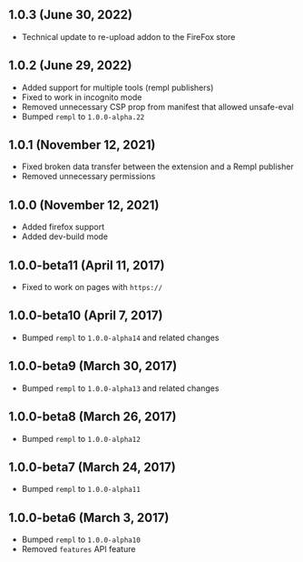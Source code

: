 ## 1.0.3 (June 30, 2022)

- Technical update to re-upload addon to the FireFox store

## 1.0.2 (June 29, 2022)

- Added support for multiple tools (rempl publishers)
- Fixed to work in incognito mode
- Removed unnecessary CSP prop from manifest that allowed unsafe-eval
- Bumped `rempl` to `1.0.0-alpha.22`

## 1.0.1 (November 12, 2021)

- Fixed broken data transfer between the extension and a Rempl publisher
- Removed unnecessary permissions

## 1.0.0 (November 12, 2021)

- Added firefox support
- Added dev-build mode

## 1.0.0-beta11 (April 11, 2017)

- Fixed to work on pages with `https://`

## 1.0.0-beta10 (April 7, 2017)

- Bumped `rempl` to `1.0.0-alpha14` and related changes

## 1.0.0-beta9 (March 30, 2017)

- Bumped `rempl` to `1.0.0-alpha13` and related changes

## 1.0.0-beta8 (March 26, 2017)

- Bumped `rempl` to `1.0.0-alpha12`

## 1.0.0-beta7 (March 24, 2017)

- Bumped `rempl` to `1.0.0-alpha11`

## 1.0.0-beta6 (March 3, 2017)

- Bumped `rempl` to `1.0.0-alpha10`
- Removed `features` API feature

